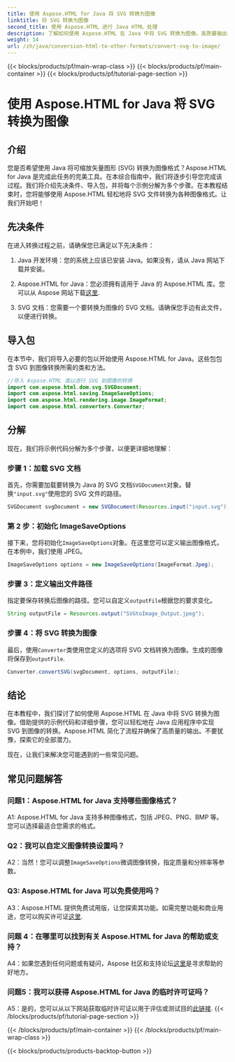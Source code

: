 ```yaml
---
title: 使用 Aspose.HTML for Java 将 SVG 转换为图像
linktitle: 将 SVG 转换为图像
second_title: 使用 Aspose.HTML 进行 Java HTML 处理
description: 了解如何使用 Aspose.HTML 在 Java 中将 SVG 转换为图像。高质量输出的综合指南。
weight: 14
url: /zh/java/conversion-html-to-other-formats/convert-svg-to-image/
---
```


{{< blocks/products/pf/main-wrap-class >}}
{{< blocks/products/pf/main-container >}}
{{< blocks/products/pf/tutorial-page-section >}}

# 使用 Aspose.HTML for Java 将 SVG 转换为图像

## 介绍

您是否希望使用 Java 将可缩放矢量图形 (SVG) 转换为图像格式？Aspose.HTML for Java 是完成此任务的完美工具。在本综合指南中，我们将逐步引导您完成该过程。我们将介绍先决条件、导入包，并将每个示例分解为多个步骤。在本教程结束时，您将能够使用 Aspose.HTML 轻松地将 SVG 文件转换为各种图像格式。让我们开始吧！

## 先决条件

在进入转换过程之前，请确保您已满足以下先决条件：

1. Java 开发环境：您的系统上应该已安装 Java。如果没有，请从 Java 网站下载并安装。

2.  Aspose.HTML for Java：您必须拥有适用于 Java 的 Aspose.HTML 库。您可以从 Aspose 网站下载[这里](https://releases.aspose.com/html/java/).

3. SVG 文档：您需要一个要转换为图像的 SVG 文档。请确保您手边有此文件，以便进行转换。

## 导入包

在本节中，我们将导入必要的包以开始使用 Aspose.HTML for Java。这些包包含 SVG 到图像转换所需的类和方法。

```java
//导入 Aspose.HTML 类以进行 SVG 到图像的转换
import com.aspose.html.dom.svg.SVGDocument;
import com.aspose.html.saving.ImageSaveOptions;
import com.aspose.html.rendering.image.ImageFormat;
import com.aspose.html.converters.Converter;
```

## 分解 

现在，我们将示例代码分解为多个步骤，以便更详细地理解：

### 步骤 1：加载 SVG 文档

首先，你需要加载要转换为 Java 的 SVG 文档`SVGDocument`对象。替换`"input.svg"`使用您的 SVG 文件的路径。

```java
SVGDocument svgDocument = new SVGDocument(Resources.input("input.svg"));
```

### 第 2 步：初始化 ImageSaveOptions

接下来，您将初始化`ImageSaveOptions`对象。在这里您可以定义输出图像格式，在本例中，我们使用 JPEG。

```java
ImageSaveOptions options = new ImageSaveOptions(ImageFormat.Jpeg);
```

### 步骤 3：定义输出文件路径

指定要保存转换后图像的路径。您可以自定义`outputFile`根据您的要求变化。

```java
String outputFile = Resources.output("SVGtoImage_Output.jpeg");
```

### 步骤 4：将 SVG 转换为图像

最后，使用`Converter`类使用您定义的选项将 SVG 文档转换为图像。生成的图像将保存到`outputFile`.

```java
Converter.convertSVG(svgDocument, options, outputFile);
```

## 结论

在本教程中，我们探讨了如何使用 Aspose.HTML 在 Java 中将 SVG 转换为图像。借助提供的示例代码和详细步骤，您可以轻松地在 Java 应用程序中实现 SVG 到图像的转换。Aspose.HTML 简化了流程并确保了高质量的输出。不要犹豫，探索它的全部潜力。

现在，让我们来解决您可能遇到的一些常见问题。

## 常见问题解答

### 问题1：Aspose.HTML for Java 支持哪些图像格式？

A1: Aspose.HTML for Java 支持多种图像格式，包括 JPEG、PNG、BMP 等。您可以选择最适合您需求的格式。

### Q2：我可以自定义图像转换设置吗？

 A2：当然！您可以调整`ImageSaveOptions`微调图像转换，指定质量和分辨率等参数。

### Q3: Aspose.HTML for Java 可以免费使用吗？

A3：Aspose.HTML 提供免费试用版，让您探索其功能。如需完整功能和商业用途，您可以购买许可证[这里](https://purchase.aspose.com/buy).

### 问题 4：在哪里可以找到有关 Aspose.HTML for Java 的帮助或支持？

 A4：如果您遇到任何问题或有疑问，Aspose 社区和支持论坛[这里](https://forum.aspose.com/)是寻求帮助的好地方。

### 问题5：我可以获得 Aspose.HTML for Java 的临时许可证吗？

 A5：是的，您可以从以下网站获取临时许可证以用于评估或测试目的[此链接](https://purchase.aspose.com/temporary-license/).
{{< /blocks/products/pf/tutorial-page-section >}}

{{< /blocks/products/pf/main-container >}}
{{< /blocks/products/pf/main-wrap-class >}}

{{< blocks/products/products-backtop-button >}}
